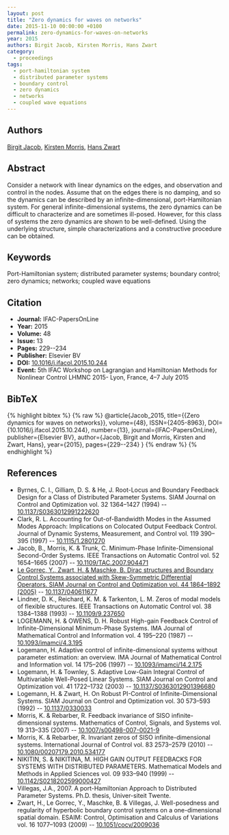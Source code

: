 ```yaml
---
layout: post
title: "Zero dynamics for waves on networks"
date: 2015-11-10 00:00:00 +0100
permalink: zero-dynamics-for-waves-on-networks
year: 2015
authors: Birgit Jacob, Kirsten Morris, Hans Zwart
category:
  - proceedings
tags:
  - port-hamiltonian system
  - distributed parameter systems
  - boundary control
  - zero dynamics
  - networks
  - coupled wave equations
---
```

 
## Authors
[Birgit Jacob](authors/birgit_jacob), [Kirsten Morris](authors/kirsten_morris), [Hans Zwart](authors/hans_zwart)
 
## Abstract
Consider a network with linear dynamics on the edges, and observation and control in the nodes. Assume that on the edges there is no damping, and so the dynamics can be described by an infinite-dimensional, port-Hamiltonian system. For general infinite-dimensional systems, the zero dynamics can be difficult to characterize and are sometimes ill-posed. However, for this class of systems the zero dynamics are shown to be well-defined. Using the underlying structure, simple characterizations and a constructive procedure can be obtained.
 
## Keywords
Port-Hamiltonian system; distributed parameter systems; boundary control; zero dynamics; networks; coupled wave equations
 
## Citation
- **Journal:** IFAC-PapersOnLine
- **Year:** 2015
- **Volume:** 48
- **Issue:** 13
- **Pages:** 229--234
- **Publisher:** Elsevier BV
- **DOI:** [10.1016/j.ifacol.2015.10.244](https://doi.org/10.1016/j.ifacol.2015.10.244)
- **Event:** 5th IFAC Workshop on Lagrangian and Hamiltonian Methods for Nonlinear Control LHMNC 2015- Lyon, France, 4–7 July 2015
 
## BibTeX
{% highlight bibtex %}
{% raw %}
@article{Jacob_2015,
  title={{Zero dynamics for waves on networks}},
  volume={48},
  ISSN={2405-8963},
  DOI={10.1016/j.ifacol.2015.10.244},
  number={13},
  journal={IFAC-PapersOnLine},
  publisher={Elsevier BV},
  author={Jacob, Birgit and Morris, Kirsten and Zwart, Hans},
  year={2015},
  pages={229--234}
}
{% endraw %}
{% endhighlight %}
 
## References
- Byrnes, C. I., Gilliam, D. S. & He, J. Root-Locus and Boundary Feedback Design for a Class of Distributed Parameter Systems. SIAM Journal on Control and Optimization vol. 32 1364–1427 (1994) -- [10.1137/S0363012991222620](https://doi.org/10.1137/S0363012991222620)
- Clark, R. L. Accounting for Out-of-Bandwidth Modes in the Assumed Modes Approach: Implications on Colocated Output Feedback Control. Journal of Dynamic Systems, Measurement, and Control vol. 119 390–395 (1997) -- [10.1115/1.2801270](https://doi.org/10.1115/1.2801270)
- Jacob, B., Morris, K. & Trunk, C. Minimum-Phase Infinite-Dimensional Second-Order Systems. IEEE Transactions on Automatic Control vol. 52 1654–1665 (2007) -- [10.1109/TAC.2007.904471](https://doi.org/10.1109/TAC.2007.904471)
- [Le Gorrec, Y., Zwart, H. & Maschke, B. Dirac structures and Boundary Control Systems associated with Skew-Symmetric Differential Operators. SIAM Journal on Control and Optimization vol. 44 1864–1892 (2005)](dirac-structures-and-boundary-control-systems-associated-with-skew-symmetric-differential-operators) -- [10.1137/040611677](https://doi.org/10.1137/040611677)
- Lindner, D. K., Reichard, K. M. & Tarkenton, L. M. Zeros of modal models of flexible structures. IEEE Transactions on Automatic Control vol. 38 1384–1388 (1993) -- [10.1109/9.237650](https://doi.org/10.1109/9.237650)
- LOGEMANN, H. & OWENS, D. H. Robust High-gain Feedback Control of Infinite-Dimensional Minimum-Phase Systems. IMA Journal of Mathematical Control and Information vol. 4 195–220 (1987) -- [10.1093/imamci/4.3.195](https://doi.org/10.1093/imamci/4.3.195)
- Logemann, H. Adaptive control of infinite-dimensional systems without parameter estimation: an overview. IMA Journal of Mathematical Control and Information vol. 14 175–206 (1997) -- [10.1093/imamci/14.2.175](https://doi.org/10.1093/imamci/14.2.175)
- Logemann, H. & Townley, S. Adaptive Low-Gain Integral Control of Multivariable Well-Posed Linear Systems. SIAM Journal on Control and Optimization vol. 41 1722–1732 (2003) -- [10.1137/S0363012901396680](https://doi.org/10.1137/S0363012901396680)
- Logemann, H. & Zwart, H. On Robust PI-Control of Infinite-Dimensional Systems. SIAM Journal on Control and Optimization vol. 30 573–593 (1992) -- [10.1137/0330033](https://doi.org/10.1137/0330033)
- Morris, K. & Rebarber, R. Feedback invariance of SISO infinite-dimensional systems. Mathematics of Control, Signals, and Systems vol. 19 313–335 (2007) -- [10.1007/s00498-007-0021-9](https://doi.org/10.1007/s00498-007-0021-9)
- Morris, K. & Rebarber, R. Invariant zeros of SISO infinite-dimensional systems. International Journal of Control vol. 83 2573–2579 (2010) -- [10.1080/00207179.2010.534177](https://doi.org/10.1080/00207179.2010.534177)
- NIKITIN, S. & NIKITINA, M. HIGH GAIN OUTPUT FEEDBACKS FOR SYSTEMS WITH DISTRIBUTED PARAMETERS. Mathematical Models and Methods in Applied Sciences vol. 09 933–940 (1999) -- [10.1142/S0218202599000427](https://doi.org/10.1142/S0218202599000427)
- Villegas, J.A., 2007. A port-Hamiltonian Approach to Distributed Parameter Systems. Ph.D. thesis, Univer-siteit Twente.
- Zwart, H., Le Gorrec, Y., Maschke, B. & Villegas, J. Well-posedness and regularity of hyperbolic boundary control systems on a one-dimensional spatial domain. ESAIM: Control, Optimisation and Calculus of Variations vol. 16 1077–1093 (2009) -- [10.1051/cocv/2009036](https://doi.org/10.1051/cocv/2009036)

